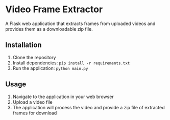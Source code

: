 # Video Frame Extractor

A Flask web application that extracts frames from uploaded videos and provides them as a downloadable zip file.

## Installation

1. Clone the repository
2. Install dependencies: `pip install -r requirements.txt`
3. Run the application: `python main.py`

## Usage

1. Navigate to the application in your web browser
2. Upload a video file
3. The application will process the video and provide a zip file of extracted frames for download

